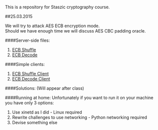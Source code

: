 This is a repository for Staszic cryptography course.

##25.03.2015

We will try to attack AES ECB encryption mode. <br>
Should we have enough time we will discuss AES CBC padding oracle.

####Server-side files:
   1. [ECB Shuffle](25.03.2015/ecb_shuffle.py)
   2. [ECB Decode](25.03.2015/ecb_decode.py)

####Simple clients:
   1. [ECB Shuffle Client](25.03.2015/ecb_shuffle_base.py)
   2. [ECB Decode Client](25.03.2015/ecb_decode_base.py)

####Solutions:
   (Will appear after class)


####Running at home:
Unfortunately if you want to run it on your machine you have only 3 options:
   1. Use xinetd as I did - Linux required
   2. Rewrite challenges to use networking - Python networking required
   3. Devise something else
